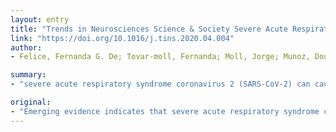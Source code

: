 ```yaml
---
layout: entry
title: "Trends in Neurosciences Science & Society Severe Acute Respiratory Syndrome Coronavirus 2 ( SARS-CoV-2 ) and the Central Nervous System Trends in Neurosciences"
link: "https://doi.org/10.1016/j.tins.2020.04.004"
author:
- Felice, Fernanda G. De; Tovar-moll, Fernanda; Moll, Jorge; Munoz, Douglas P.; Ferreira, Sergio T.

summary:
- "severe acute respiratory syndrome coronavirus 2 (SARS-CoV-2) can cause neurological complications. We provide a brief overview of these recent observations and discuss some of their possible implications. Given the global dimension of the current pandemic, we highlight the need to consider the possible long-term impact of COVID-19, potentially including neurological and neurodegenerative disorders. The current Pandemic is expected to take place in the next few weeks."

original:
- "Emerging evidence indicates that severe acute respiratory syndrome coronavirus 2 (SARS-CoV-2), the etiologic agent of coronavirus disease 2019 (COVID-19), can cause neurological complications. We provide a brief overview of these recent observations and discuss some of their possible implications. In particular, given the global dimension of the current pandemic, we highlight the need to consider the possible long-term impact of COVID-19, potentially including neurological and neurodegenerative disorders."
---
```


